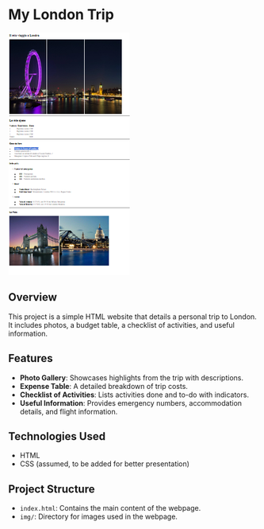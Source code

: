 # My London Trip

![Page Layout](img/aaa.png)

## Overview
This project is a simple HTML website that details a personal trip to London. It includes photos, a budget table, a checklist of activities, and useful information.

## Features
- **Photo Gallery**: Showcases highlights from the trip with descriptions.
- **Expense Table**: A detailed breakdown of trip costs.
- **Checklist of Activities**: Lists activities done and to-do with indicators.
- **Useful Information**: Provides emergency numbers, accommodation details, and flight information.

## Technologies Used
- HTML
- CSS (assumed, to be added for better presentation)

## Project Structure
- `index.html`: Contains the main content of the webpage.
- `img/`: Directory for images used in the webpage.
